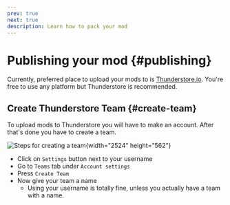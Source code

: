 ```yaml
---
prev: true
next: true
description: Learn how to pack your mod
---
```


# Publishing your mod {#publishing}

Currently, preferred place to upload your mods to is [Thunderstore.io](https://thunderstore.io/). You're free to use any
platform but Thunderstore is recommended.

## Create Thunderstore Team {#create-team}

To upload mods to Thunderstore you will have to make an account. After that's done you have to create a team.

![Steps for creating a team](/images/publishing/packaging/create_team.webp){width="2524" height="562"}

- Click on `Settings` button next to your username
- Go to `Teams` tab under `Account settings`
- Press `Create Team`
- Now give your team a name
    - Using your username is totally fine, unless you actually have a team with a name.